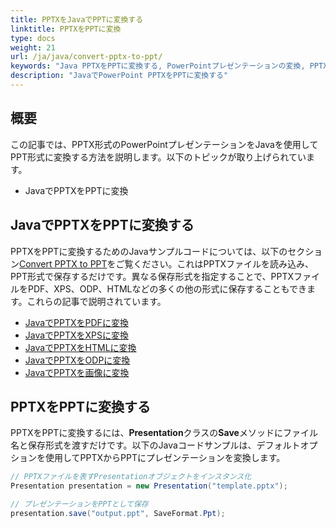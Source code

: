 ```yaml
---
title: PPTXをJavaでPPTに変換する
linktitle: PPTXをPPTに変換
type: docs
weight: 21
url: /ja/java/convert-pptx-to-ppt/
keywords: "Java PPTXをPPTに変換する, PowerPointプレゼンテーションの変換, PPTXからPPT, Java, Aspose.Slides"
description: "JavaでPowerPoint PPTXをPPTに変換する"
---
```


## **概要**

この記事では、PPTX形式のPowerPointプレゼンテーションをJavaを使用してPPT形式に変換する方法を説明します。以下のトピックが取り上げられています。

- JavaでPPTXをPPTに変換

## **JavaでPPTXをPPTに変換する**

PPTXをPPTに変換するためのJavaサンプルコードについては、以下のセクション[Convert PPTX to PPT](#convert-pptx-to-ppt)をご覧ください。これはPPTXファイルを読み込み、PPT形式で保存するだけです。異なる保存形式を指定することで、PPTXファイルをPDF、XPS、ODP、HTMLなどの多くの他の形式に保存することもできます。これらの記事で説明されています。

- [JavaでPPTXをPDFに変換](https://docs.aspose.com/slides/java/convert-powerpoint-to-pdf/)
- [JavaでPPTXをXPSに変換](https://docs.aspose.com/slides/java/convert-powerpoint-to-xps/)
- [JavaでPPTXをHTMLに変換](https://docs.aspose.com/slides/java/convert-powerpoint-to-html/)
- [JavaでPPTXをODPに変換](https://docs.aspose.com/slides/java/save-presentation/)
- [JavaでPPTXを画像に変換](https://docs.aspose.com/slides/java/convert-powerpoint-to-png/)

## **PPTXをPPTに変換する**
PPTXをPPTに変換するには、**Presentation**クラスの**Save**メソッドにファイル名と保存形式を渡すだけです。以下のJavaコードサンプルは、デフォルトオプションを使用してPPTXからPPTにプレゼンテーションを変換します。

```java
// PPTXファイルを表すPresentationオブジェクトをインスタンス化
Presentation presentation = new Presentation("template.pptx");

// プレゼンテーションをPPTとして保存
presentation.save("output.ppt", SaveFormat.Ppt);  
```